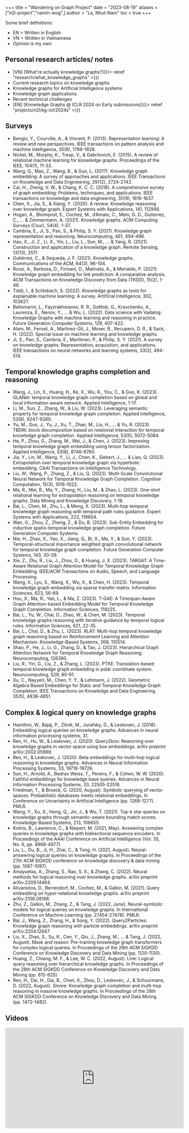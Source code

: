 +++
title = "Wandering on Graph Project"
date = "2023-08-19"
aliases = ["n2l-project","namln-wog",]
author = "Le, Nhut-Nam"
toc = true
+++

Some brief definitions:
- EN = Written in English
- VN = Written in Vietnamese
- Opinion is my own

## Personal research articles/ notes

- [VN] [What're actually knowledge graphs?]({{< relref "research/what_knowledge_graphs" >}})
- Current research topics on knowledge graphs
- Knowledge graphs for Artificial Intelligence systems
- Knowledge graph applications
- Recent technical challenges
- [EN] [Knowledge Graphs @ ICLR 2024 on Early submissions]({{< relref "projects/n2l/kg-iclr2024s" >}})


## Surveys

- Bengio, Y., Courville, A., & Vincent, P. (2013). Representation learning: A review and new perspectives. IEEE transactions on pattern analysis and machine intelligence, 35(8), 1798-1828.
- Nickel, M., Murphy, K., Tresp, V., & Gabrilovich, E. (2015). A review of relational machine learning for knowledge graphs. Proceedings of the IEEE, 104(1), 11-33.
- Wang, Q., Mao, Z., Wang, B., & Guo, L. (2017). Knowledge graph embedding: A survey of approaches and applications. IEEE Transactions on Knowledge and Data Engineering, 29(12), 2724-2743.
- Cai, H., Zheng, V. W., & Chang, K. C. C. (2018). A comprehensive survey of graph embedding: Problems, techniques, and applications. IEEE transactions on knowledge and data engineering, 30(9), 1616-1637.
- Chen, X., Jia, S., & Xiang, Y. (2020). A review: Knowledge reasoning over knowledge graph. Expert Systems with Applications, 141, 112948.
- Hogan, A., Blomqvist, E., Cochez, M., d’Amato, C., Melo, G. D., Gutierrez, C., ... & Zimmermann, A. (2021). Knowledge graphs. ACM Computing Surveys (Csur), 54(4), 1-37.
- Cambria, E., Ji, S., Pan, S., & Philip, S. Y. (2021). Knowledge graph representation and reasoning. Neurocomputing, 461, 494-496.
- Hao, X., Ji, Z., Li, X., Yin, L., Liu, L., Sun, M., ... & Yang, R. (2021). Construction and application of a knowledge graph. Remote Sensing, 13(13), 2511.
- Gutiérrez, C., & Sequeda, J. F. (2021). Knowledge graphs. Communications of the ACM, 64(3), 96-104.
- Rossi, A., Barbosa, D., Firmani, D., Matinata, A., & Merialdo, P. (2021). Knowledge graph embedding for link prediction: A comparative analysis. ACM Transactions on Knowledge Discovery from Data (TKDD), 15(2), 1-49.
- Tiddi, I., & Schlobach, S. (2022). Knowledge graphs as tools for explainable machine learning: A survey. Artificial Intelligence, 302, 103627.
- Bellomarini, L., Fayzrakhmanov, R. R., Gottlob, G., Kravchenko, A., Laurenza, E., Nenov, Y., ... & Wu, L. (2022). Data science with Vadalog: Knowledge Graphs with machine learning and reasoning in practice. Future Generation Computer Systems, 129, 407-422.
- Alam, M., Fensel, A., Martinez-Gil, J., Moser, B., Recupero, D. R., & Sack, H. (2022). Special issue on machine learning and knowledge graphs.
- Ji, S., Pan, S., Cambria, E., Marttinen, P., & Philip, S. Y. (2021). A survey on knowledge graphs: Representation, acquisition, and applications. IEEE transactions on neural networks and learning systems, 33(2), 494-514.

## Temporal knowledge graphs completion and reasoning

- Wang, J., Lin, X., Huang, H., Ke, X., Wu, R., You, C., & Guo, K. (2023). GLANet: temporal knowledge graph completion based on global and local information-aware network. Applied Intelligence, 1-17.
- Li, M., Sun, Z., Zhang, W., & Liu, W. (2023). Leveraging semantic property for temporal knowledge graph completion. Applied Intelligence, 53(8), 9247-9260.
- Yu, M., Guo, J., Yu, J., Xu, T., Zhao, M., Liu, H., ... & Yu, R. (2023). TBDRI: block decomposition based on relational interaction for temporal knowledge graph completion. Applied Intelligence, 53(5), 5072-5084.
- He, P., Zhou, G., Zhang, M., Wei, J., & Chen, J. (2023). Improving temporal knowledge graph embedding using tensor factorization. Applied Intelligence, 53(8), 8746-8760.
- Jia, Y., Lin, M., Wang, Y., Li, J., Chen, K., Siebert, J., ... & Liao, Q. (2023). Extrapolation over temporal knowledge graph via hyperbolic embedding. CAAI Transactions on Intelligence Technology.
- Liu, W., Wang, P., Zhang, Z., & Liu, Q. (2023). Multi-Scale Convolutional Neural Network for Temporal Knowledge Graph Completion. Cognitive Computation, 15(3), 1016-1022.
- Ma, R., Mei, B., Ma, Y., Zhang, H., Liu, M., & Zhao, L. (2023). One-shot relational learning for extrapolation reasoning on temporal knowledge graphs. Data Mining and Knowledge Discovery, 1-18.
- Bai, L., Chen, M., Zhu, L., & Meng, X. (2023). Multi-hop temporal knowledge graph reasoning with temporal path rules guidance. Expert Systems with Applications, 223, 119804.
- Wan, G., Zhou, Z., Zheng, Z., & Du, B. (2023). Sub-Entity Embedding for inductive spatio-temporal knowledge graph completion. Future Generation Computer Systems.
- Nie, H., Zhao, X., Yao, X., Jiang, Q., Bi, X., Ma, Y., & Sun, Y. (2023). Temporal-structural importance weighted graph convolutional network for temporal knowledge graph completion. Future Generation Computer Systems, 143, 30-39.
- Xie, Z., Zhu, R., Liu, J., Zhou, G., & Huang, J. X. (2023). TARGAT: A Time-Aware Relational Graph Attention Model for Temporal Knowledge Graph Embedding. IEEE/ACM Transactions on Audio, Speech, and Language Processing.
- Wang, X., Lyu, S., Wang, X., Wu, X., & Chen, H. (2023). Temporal knowledge graph embedding via sparse transfer matrix. Information Sciences, 623, 56-69.
- Hou, X., Ma, R., Yan, L., & Ma, Z. (2023). T-GAE: A Timespan-Aware Graph Attention-based Embedding Model for Temporal Knowledge Graph Completion. Information Sciences, 119225.
- Bai, L., Yu, W., Chai, D., Zhao, W., & Chen, M. (2023). Temporal knowledge graphs reasoning with iterative guidance by temporal logical rules. Information Sciences, 621, 22-35.
- Bai, L., Chai, D., & Zhu, L. (2023). RLAT: Multi-hop temporal knowledge graph reasoning based on Reinforcement Learning and Attention Mechanism. Knowledge-Based Systems, 269, 110514.
- Shao, P., He, J., Li, G., Zhang, D., & Tao, J. (2023). Hierarchical Graph Attention Network for Temporal Knowledge Graph Reasoning. Neurocomputing, 126390.
- Liu, R., Yin, G., Liu, Z., & Zhang, L. (2023). PTKE: Translation-based temporal knowledge graph embedding in polar coordinate system. Neurocomputing, 529, 80-91.
- Xu, C., Nayyeri, M., Chen, Y. Y., & Lehmann, J. (2022). Geometric Algebra Based Embeddings for Static and Temporal Knowledge Graph Completion. IEEE Transactions on Knowledge and Data Engineering, 35(5), 4838-4851.


## Complex & logical query on knowledge graphs

- Hamilton, W., Bajaj, P., Zitnik, M., Jurafsky, D., & Leskovec, J. (2018). Embedding logical queries on knowledge graphs. Advances in neural information processing systems, 31.
- Ren, H., Hu, W., & Leskovec, J. (2020). Query2box: Reasoning over knowledge graphs in vector space using box embeddings. arXiv preprint arXiv:2002.05969.
- Ren, H., & Leskovec, J. (2020). Beta embeddings for multi-hop logical reasoning in knowledge graphs. Advances in Neural Information Processing Systems, 33, 19716-19726.
- Sun, H., Arnold, A., Bedrax Weiss, T., Pereira, F., & Cohen, W. W. (2020). Faithful embeddings for knowledge base queries. Advances in Neural Information Processing Systems, 33, 22505-22516.
- Friedman, T., & Broeck, G. (2020, August). Symbolic querying of vector spaces: Probabilistic databases meets relational embeddings. In Conference on Uncertainty in Artificial Intelligence (pp. 1268-1277). PMLR.
- Wang, Y., Xu, X., Hong, Q., Jin, J., & Wu, T. (2021). Top-k star queries on knowledge graphs through semantic-aware bounding match scores. Knowledge-Based Systems, 213, 106655.
- Kotnis, B., Lawrence, C., & Niepert, M. (2021, May). Answering complex queries in knowledge graphs with bidirectional sequence encoders. In Proceedings of the AAAI Conference on Artificial Intelligence (Vol. 35, No. 6, pp. 4968-4977).
- Liu, L., Du, B., Ji, H., Zhai, C., & Tong, H. (2021, August). Neural-answering logical queries on knowledge graphs. In Proceedings of the 27th ACM SIGKDD conference on knowledge discovery & data mining (pp. 1087-1097).
- Amayuelas, A., Zhang, S., Rao, S. X., & Zhang, C. (2022). Neural methods for logical reasoning over knowledge graphs. arXiv preprint arXiv:2209.14464.
- Alivanistos, D., Berrendorf, M., Cochez, M., & Galkin, M. (2021). Query embedding on hyper-relational knowledge graphs. arXiv preprint arXiv:2106.08166.
- Zhu, Z., Galkin, M., Zhang, Z., & Tang, J. (2022, June). Neural-symbolic models for logical queries on knowledge graphs. In International Conference on Machine Learning (pp. 27454-27478). PMLR.
- Bai, J., Wang, Z., Zhang, H., & Song, Y. (2022). Query2Particles: Knowledge graph reasoning with particle embeddings. arXiv preprint arXiv:2204.12847.
- Liu, X., Zhao, S., Su, K., Cen, Y., Qiu, J., Zhang, M., ... & Tang, J. (2022, August). Mask and reason: Pre-training knowledge graph transformers for complex logical queries. In Proceedings of the 28th ACM SIGKDD Conference on Knowledge Discovery and Data Mining (pp. 1120-1130).
- Huang, Z., Chiang, M. F., & Lee, W. C. (2022, August). Line: Logical query reasoning over hierarchical knowledge graphs. In Proceedings of the 28th ACM SIGKDD Conference on Knowledge Discovery and Data Mining (pp. 615-625).
- Ren, H., Dai, H., Dai, B., Chen, X., Zhou, D., Leskovec, J., & Schuurmans, D. (2022, August). Smore: Knowledge graph completion and multi-hop reasoning in massive knowledge graphs. In Proceedings of the 28th ACM SIGKDD Conference on Knowledge Discovery and Data Mining (pp. 1472-1482).

## Videos

<iframe width="560" height="315" src="https://www.youtube.com/embed/PZBm7M0HGzw?si=ZduyTLLTbprBeMfO" title="YouTube video player" frameborder="0" allow="accelerometer; autoplay; clipboard-write; encrypted-media; gyroscope; picture-in-picture; web-share" allowfullscreen></iframe>